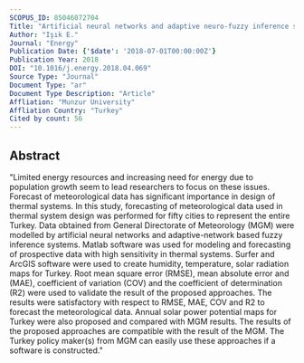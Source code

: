 ```yaml
---
SCOPUS_ID: 85046072704
Title: "Artificial neural networks and adaptive neuro-fuzzy inference systems approaches to forecast the meteorological data for HVAC: The case of cities for Turkey"
Author: "Işık E."
Journal: "Energy"
Publication Date: {'$date': '2018-07-01T00:00:00Z'}
Publication Year: 2018
DOI: "10.1016/j.energy.2018.04.069"
Source Type: "Journal"
Document Type: "ar"
Document Type Description: "Article"
Affliation: "Munzur University"
Affliation Country: "Turkey"
Cited by count: 56
---
```


## Abstract
"Limited energy resources and increasing need for energy due to population growth seem to lead researchers to focus on these issues. Forecast of meteorological data has significant importance in design of thermal systems. In this study, forecasting of meteorological data used in thermal system design was performed for fifty cities to represent the entire Turkey. Data obtained from General Directorate of Meteorology (MGM) were modelled by artificial neural networks and adaptive-network based fuzzy inference systems. Matlab software was used for modeling and forecasting of prospective data with high sensitivity in thermal systems. Surfer and ArcGIS software were used to create humidity, temperature, solar radiation maps for Turkey. Root mean square error (RMSE), mean absolute error and (MAE), coefficient of variation (COV) and the coefficient of determination (R2) were used to validate the result of the proposed approaches. The results were satisfactory with respect to RMSE, MAE, COV and R2 to forecast the meteorological data. Annual solar power potential maps for Turkey were also proposed and compared with MGM results. The results of the proposed approaches are compatible with the result of the MGM. The Turkey policy maker(s) from MGM can easily use these approaches if a software is constructed."
